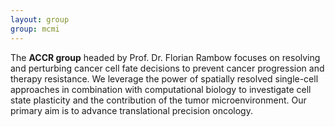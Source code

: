 ```yaml
---
layout: group
group: mcmi
---
```

The __ACCR group__ headed by Prof. Dr. Florian Rambow focuses on resolving and perturbing cancer cell fate decisions to prevent 
cancer progression and therapy resistance. We leverage the power of spatially resolved single-cell approaches in combination with 
computational biology to investigate cell state plasticity and the contribution of the tumor microenvironment. Our primary aim is 
to advance translational precision oncology.
